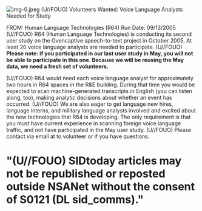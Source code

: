 ![img-0.jpeg](img-0.jpeg)
(U//FOUO) Volunteers Wanted: Voice Language Analysts Needed for Study

FROM:
Human Language Technologies (R64)
Run Date: 09/13/2005
(U//FOUO) R64 (Human Language Technologies) is conducting its second user study on the Ovencaptive speech-to-text project in October 2005. At least 20 voice language analysts are needed to participate.
(U//FOUO) **Please note: if you participated in our last user study in May, you will not be able to participate in this one. Because we will be reusing the May data, we need a fresh set of volunteers.**

(U//FOUO) R64 would need each voice language analyst for approximately two hours in R64 spaces in the R\&E building. During that time you would be expected to scan machine-generated transcripts in English (you can listen along, too), making analytic decisions about whether an event has occurred.
(U//FOUO) We are also eager to get language new hires, language interns, and military language analysts involved and excited about the new technologies that R64 is developing. The only requirement is that you must have current experience in scanning foreign voice language traffic, and not have participated in the May user study.
(U//FOUO) Please contact via email at to volunteer or if you have questions.

# "(U//FOUO) SIDtoday articles may not be republished or reposted outside NSANet without the consent of S0121 (DL sid_comms)."
